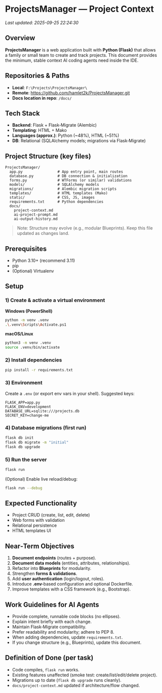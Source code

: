# ProjectsManager — Project Context
_Last updated: 2025-09-25 22:24:30_

## Overview
**ProjectsManager** is a web application built with **Python (Flask)** that allows a family or small team to create and track projects. This document provides the minimum, stable context AI coding agents need inside the IDE.

## Repositories & Paths
- **Local**: `F:\Projects\ProjectsManager\`
- **Remote**: https://github.com/hamlet2k/ProjectsManager.git
- **Docs location in repo**: `/docs/`

## Tech Stack
- **Backend**: Flask + Flask‑Migrate (Alembic)
- **Templating**: HTML + Mako
- **Languages (approx.)**: Python (~48%), HTML (~51%)
- **DB**: Relational (SQLAlchemy models; migrations via Flask‑Migrate)

## Project Structure (key files)
```
ProjectsManager/
  app.py                # App entry point, main routes
  database.py           # DB connection & initialization
  forms.py              # WTForms (or similar) validations
  models/               # SQLAlchemy models
  migrations/           # Alembic migration scripts
  templates/            # HTML templates (Mako)
  static/               # CSS, JS, images
  requirements.txt      # Python dependencies
  docs/
    project-context.md
    ai-project-prompt.md
    ai-output-history.md
```
> Note: Structure may evolve (e.g., modular Blueprints). Keep this file updated as changes land.

## Prerequisites
- Python 3.10+ (recommend 3.11)
- pip
- (Optional) Virtualenv

## Setup
### 1) Create & activate a virtual environment
**Windows (PowerShell)**
```bash
python -m venv .venv
.\.venv\Scripts\Activate.ps1
```

**macOS/Linux**
```bash
python3 -m venv .venv
source .venv/bin/activate
```

### 2) Install dependencies
```bash
pip install -r requirements.txt
```

### 3) Environment
Create a `.env` (or export env vars in your shell). Suggested keys:
```
FLASK_APP=app.py
FLASK_ENV=development
DATABASE_URL=sqlite:///projects.db
SECRET_KEY=change-me
```

### 4) Database migrations (first run)
```bash
flask db init
flask db migrate -m "initial"
flask db upgrade
```

### 5) Run the server
```bash
flask run
```
(Optional) Enable live reload/debug:
```bash
flask run --debug
```

## Expected Functionality
- Project CRUD (create, list, edit, delete)
- Web forms with validation
- Relational persistence
- HTML templates UI

## Near‑Term Objectives
1. **Document endpoints** (routes + purpose).
2. **Document data models** (entities, attributes, relationships).
3. Refactor into **Blueprints** for modularity.
4. Strengthen **forms & validations**.
5. Add **user authentication** (login/logout, roles).
6. Introduce **.env**‑based configuration and optional Dockerfile.
7. Improve templates with a CSS framework (e.g., Bootstrap).

## Work Guidelines for AI Agents
- Provide complete, runnable code blocks (no ellipses).
- Explain intent briefly with each change.
- Maintain Flask‑Migrate compatibility.
- Prefer readability and modularity; adhere to PEP 8.
- When adding dependencies, update `requirements.txt`.
- If you change structure (e.g., Blueprints), update this document.

## Definition of Done (per task)
- Code compiles, `flask run` works.
- Existing features unaffected (smoke test: create/list/edit/delete project).
- Migrations up to date (`flask db upgrade` runs cleanly).
- `docs/project-context.md` updated if architecture/flow changed.
